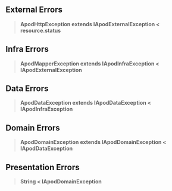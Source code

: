 ## External Errors
> **ApodHttpException extends IApodExternalException < resource.status**

## Infra Errors
> **ApodMapperException extends IApodInfraException < IApodExternalException**

## Data Errors
> **ApodDataException extends IApodDataException < IApodInfraException**

## Domain Errors
> **ApodDomainException extends IApodDomainException < IApodDataException**
## Presentation Errors
> **String < IApodDomainException**